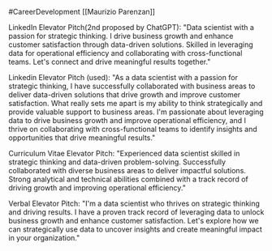 #CareerDevelopment 
[[Maurizio Parenzan]]

LinkedIn Elevator Pitch(2nd proposed by ChatGPT): "Data scientist with a passion for strategic thinking. I drive business growth and enhance customer satisfaction through data-driven solutions. Skilled in leveraging data for operational efficiency and collaborating with cross-functional teams. Let's connect and drive meaningful results together."

Linkedin Elevator Pitch (used): "As a data scientist with a passion for strategic thinking, I have successfully collaborated with business areas to deliver data-driven solutions that drive growth and improve customer satisfaction. What really sets me apart is my ability to think strategically and provide valuable support to business areas. I'm passionate about leveraging data to drive business growth and improve operational efficiency, and I thrive on collaborating with cross-functional teams to identify insights and opportunities that drive meaningful results."

Curriculum Vitae Elevator Pitch: "Experienced data scientist skilled in strategic thinking and data-driven problem-solving. Successfully collaborated with diverse business areas to deliver impactful solutions. Strong analytical and technical abilities combined with a track record of driving growth and improving operational efficiency."

Verbal Elevator Pitch: "I'm a data scientist who thrives on strategic thinking and driving results. I have a proven track record of leveraging data to unlock business growth and enhance customer satisfaction. Let's explore how we can strategically use data to uncover insights and create meaningful impact in your organization."